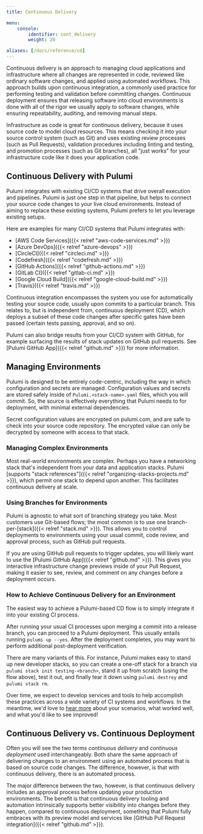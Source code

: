 ```yaml
---
title: Continuous Delivery

menu:
    console:
        identifier: cont_delivery
        weight: 20

aliases: [/docs/reference/cd]
---
```


Continuous delivery is an approach to managing cloud applications and infrastructure where all changes are
represented in code, reviewed like ordinary software changes, and applied using automated workflows. This approach
builds upon continuous integration, a commonly used practice for performing testing and validation before committing
changes. Continuous deployment ensures that releasing software into cloud environments is done with all of the
rigor we usually apply to software changes, while ensuring repeatability, auditing, and removing manual steps.

Infrastructure as code is great for continuous delivery, because it uses source code to model cloud resources.
This means checking it into your source control system (such as Git) and uses existing review processes (such as
Pull Requests), validation procedures including linting and testing, and promotion processes (such as Git branches),
all "just works" for your infrastructure code like it does your application code.

## Continuous Delivery with Pulumi

Pulumi integrates with existing CI/CD systems that drive overall execution and pipelines. Pulumi is just one
step in that pipeline, but helps to connect your source code changes to your live cloud environments. Instead of
aiming to replace these existing systems, Pulumi prefers to let you leverage existing setups.

Here are examples for many CI/CD systems that Pulumi integrates with:

* [AWS Code Services]({{< relref "aws-code-services.md" >}})
* [Azure DevOps]({{< relref "azure-devops" >}})
* [CircleCI]({{< relref "circleci.md" >}})
* [Codefresh]({{< relref "codefresh.md" >}})
* [GitHub Actions]({{< relref "github-actions.md" >}})
* [GitLab CI]({{< relref "gitlab-ci.md" >}})
* [Google Cloud Build]({{< relref "google-cloud-build.md" >}})
* [Travis]({{< relref "travis.md" >}})

Continuous integration encompasses the system you use for automatically testing your source code, usually upon
commits to a particular branch. This relates to, but is independent from, continuous deployment (CD), which deploys
a subset of these code changes after specific gates have been passed (certain tests passing, approval, and so on).

Pulumi can also bridge results from your CI/CD system with GitHub, for example surfacing the results of stack
updates on GitHub pull requests. See [Pulumi GitHub App]({{< relref "github.md" >}}) for more information.

## Managing Environments

Pulumi is designed to be entirely code-centric, including the way in which configuration and secrets are managed.
Configuration values and secrets are stored safely inside of `Pulumi.<stack-name>.yaml` files, which you will commit.
So, the source is effectively everything that Pulumi needs to for deployment, with minimal external dependencies.

Secret configuration values are encrypted on pulumi.com, and are safe to check into your source code repository.
The encrypted value can only be decrypted by someone with access to that stack.

### Managing Complex Environments

Most real-world environments are complex. Perhaps you have a networking stack that's independent from your data
and application stacks. Pulumi [supports "stack references"]({{< relref "organizing-stacks-projects.md" >}}), which
permit one stack to depend upon another. This facilitates continuous delivery at scale.

### Using Branches for Environments

Pulumi is agnostic to what sort of branching strategy you take. Most customers use Git-based flows; the most common is
to use one branch-per-[stack]({{< relref "stack.md" >}}). This allows you to control deployments to environments
using your usual commit, code review, and approval process, such as GitHub pull requests.

If you are using GitHub pull requests to trigger updates, you will likely want to use the
[Pulumi GitHub App]({{< relref "github.md" >}}). This gives you interactive infrastructure change previews
inside of your Pull Request, making it easier to see, review, and comment on any changes before a deployment occurs.

### How to Achieve Continuous Delivery for an Environment

The easiest way to achieve a Pulumi-based CD flow is to simply integrate it into your existing CI process.

After running your usual CI processes upon merging a commit into a release branch, you can proceed to a Pulumi
deployment.  This usually entails running `pulumi up --yes`. After the deployment completes, you may want to perform
additional post-deployment verification.

There are many variants of this. For instance, Pulumi makes easy to stand up new developer stacks, so you can create a
one-off stack for a branch via `pulumi stack init testing-<branch>`, stand it up from scratch (using the flow above),
test it out, and finally tear it down using `pulumi destroy` and `pulumi stack rm`.

Over time, we expect to develop services and tools to help accomplish these practices across a wide variety of CI
systems and workflows.  In the meantime, we'd love to [hear more](mailto:support@pulumi.com) about your scenarios,
what worked well, and what you'd like to see improved!

## Continuous Delivery vs. Continuous Deployment

Often you will see the two terms _continuous delivery_ and _continuous deployment_ used interchangeably. Both share
the same approach of delivering changes to an environment using an automated process that is based on source code
changes. The difference, however, is that with continuous delivery, there is an automated process.

The major difference between the two, however, is that continuous delivery includes an approval process before
updating your production environments. The benefit is that continuous delivery tooling and automation intrinsically
supports better visibility into changes before they happen, compared to continuous deployment, something that Pulumi
fully embraces with its preview model and services like [GitHub Pull Request integration]({{< relref "github.md" >}}).
